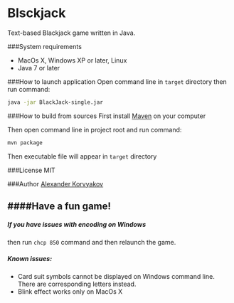 Blsckjack
=========

Text-based Blackjack game written in Java.

###System requirements
* MacOs X, Windows XP or later, Linux
* Java 7 or later

###How to launch application
Open command line in `target` directory then run command:

```sh
java -jar BlackJack-single.jar
```
###How to build from sources
First install [Maven] on your computer

Then open command line in project root and run command:

```sh
mvn package
```
Then executable file will appear in `target` directory

###License
MIT

###Author
[Alexander Korvyakov]

####Have a fun game!
---------------------------------

##### If you have issues with encoding on Windows
then run `chcp 850` command and then relaunch the game.

##### Known issues:
* Card suit symbols cannot be displayed on Windows command line. There are corresponding letters instead.
* Blink effect works only on MacOs X

[Maven]:http://maven.apache.org/
[Alexander Korvyakov]:http://korvyakov.com
